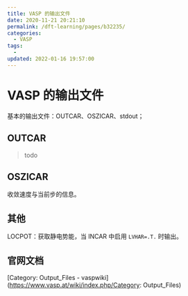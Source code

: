 ```yaml
---
title: VASP 的输出文件
date: 2020-11-21 20:21:10
permalink: /dft-learning/pages/b32235/
categories:
  - VASP
tags:
  -
updated: 2022-01-16 19:57:00
---
```


# VASP 的输出文件

基本的输出文件：OUTCAR、OSZICAR、stdout；

## OUTCAR

> todo

## OSZICAR

收敛速度与当前步的信息。

## 其他

LOCPOT：获取静电势能，当 INCAR 中启用 `LVHAR=.T.` 时输出。

## 官网文档

 [Category: Output_Files - vaspwiki](<https://www.vasp.at/wiki/index.php/Category>: Output_Files)
